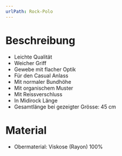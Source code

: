 ```yaml
---
urlPath: Rock-Polo
---
```


# Beschreibung
- Leichte Qualität
- Weicher Griff
- Gewebe mit flacher Optik
- Für den Casual Anlass
- Mit normaler Bundhöhe
- Mit organischem Muster
- Mit Reissverschluss
- In Midirock Länge
- Gesamtlänge bei gezeigter Grösse: 45 cm

# Material
- Obermaterial: Viskose (Rayon) 100%
